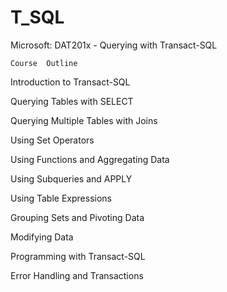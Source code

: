 # T_SQL
Microsoft: DAT201x - Querying with Transact-SQL

 
  
	Course  Outline

Introduction to Transact-SQL 

Querying Tables with SELECT 

Querying Multiple Tables with Joins 

Using Set Operators 

Using Functions and Aggregating Data 
 
Using Subqueries and APPLY 

Using Table Expressions 

Grouping Sets and Pivoting Data 

Modifying Data 

Programming with Transact-SQL 

Error Handling and Transactions 

